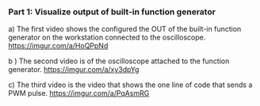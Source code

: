 ### Part 1: Visualize output of built-in function generator

a) The first video shows the configured the OUT of the built-in function generator on the workstation connected to the oscilloscope. 
https://imgur.com/a/HoQPpNd

b ) The second video is of the oscilloscope attached to the function generator.
https://imgur.com/a/xy3dpYg

c) The third video is the video that shows the one line of code that sends a PWM pulse.
https://imgur.com/a/PqAsmRG

